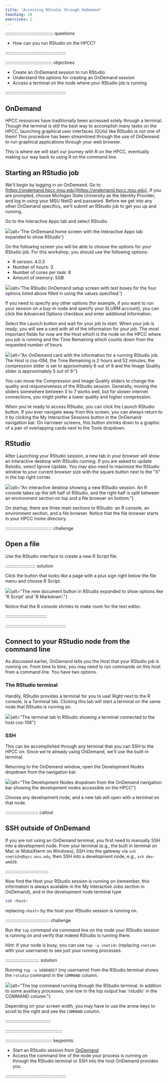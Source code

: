 ```yaml
---
title: 'Accessing RStudio through OnDemand'
teaching: 10
exercises: 2
---
```


:::::::::::::::::::::::::::::::::::::: questions 

- How can you run RStudio on the HPCC?

::::::::::::::::::::::::::::::::::::::::::::::::

::::::::::::::::::::::::::::::::::::: objectives

- Create an OnDemand session to run RStudio
- Understand the options for creating an OnDemand session
- Access a terminal on the node where your RStudio job is running

::::::::::::::::::::::::::::::::::::::::::::::::

## OnDemand

HPCC resources have traditionally been accessed solely through a terminal.
Though the terminal is still the best way to accomplish many tasks on the HPCC,
launching graphical user interfaces (GUIs) like RStudio is not one of them! This
procedure has been streamlined through the use of OnDemand to run graphical applications through your web browser.

This is where we will start our journey with R on the HPCC, eventually making 
our way back to using R on the command line.

## Starting an RStudio job

We'll begin by logging in on OnDemand. Go to
[https://ondemand.hpcc.msu.edu](https://ondemand.hpcc.msu.edu), If you are prompted, choose Michigan State University as the Identity Provider, and log in using
your MSU NetID and password. Before we get into any other OnDemand specifics,
we'll submit an RStudio job to get you up and running.

Go to the Interactive Apps tab and select RStudio.

![](fig/select-r-studio.png){alt='The OnDemand home screen with the Interactive Apps tab expanded to show RStudio'}

On the following screen you will be able to choose the options for your RStudio job. For this workshop, you should use the following options:

- R version: 4.0.3
- Number of hours: 3
- Number of cores per task: 8
- Amount of memory: 5GB

![](fig/rstudio-ondemand-options.png){alt='The RStudio OnDemand setup screen with text boxes for the four options listed above filled in using the values specified.'}

If you need to specify any other options (for example, if you want to run your session on a buy-in node and specify your SLURM account), you can click the Advanced Options checkbox and enter additional information.

Select the Launch button and wait for your job to start. When your job is ready, you will see a card with all of the information for your job. The most important fields for now are the Host which is the node on the HPCC where you job is running and the Time Remaining which counts down from the requested number of hours.

![](fig/running-rstudio-job.png){alt="An OnDemand card with the information for a running RStudio job. The Host is css-094, the Time Remaining is 2 hours and 52 minutes, the compression slider is set to approximately 6 out of 9 and the Image Quality slider is approximately 5 out of 9."}

You can move the Compression and Image Quality sliders to change the quality and responsiveness of the RStudio session. Generally, moving the sliders somewhere between 5 to 7 works well, but for slower internet connections, you might prefer a lower quality and higher compression.

When you're ready to access RStudio, you can click the Launch RStudio button. If you ever navigate away from this screen, you can always return to it by clicking the My Interactive Sessions button in the OnDemand navigation bar. On narrower screens, this button shrinks down to a graphic of a pair of overlapping cards next to the Tools dropdown.

## RStudio

After Launching your RStudio session, a new tab in your browser will show an interactive desktop with RStudio running. If you are asked to update Rstudio, select Ignore Update. You may also need to maximize the RStudio window to your current browser size with the square button next to the "X" in the top right corner.

![](fig/rstudio-interface.png){alt="An interactive desktop showing a new RStudio session. An R console takes up the left half of RStudio, and the right half is split between an environment section on top and a file browser on bottom."}

On startup, there are three main sections to RStudio: an R console, an environment section, and a file browser. Notice that the file browser starts in your HPCC home directory.

::::::::::::::::::::::::::::::::::::: challenge 

## Open a file

Use the RStudio interface to create a new R Script file.

:::::::::::::::::::::::: solution 

Click the button that looks like a page with a plus sign right below the file menu and choose R Script.

![](fig/rstudio-new-rscript.png){alt="The new document button in RStudio expanded to show options like 'R Script' and 'R Markdown'."}

Notice that the R console shrinks to make room for the text editor.

:::::::::::::::::::::::::::::::::


::::::::::::::::::::::::::::::::::::::::::::::::

## Connect to your RStudio node from the command line

As discussed earlier, OnDemand tells you the Host that your RStudio job is running on. From time to time, you may need to run commands on this host from a command line. You have two options.

### The RStudio terminal

Handily, RStudio provides a terminal for you to use! Right next to the R console, is a Terminal tab. Clicking this tab will start a terminal on the same node that RStudio is running on.

![](fig/rstudio-terminal.png){alt="The terminal tab in RStudio showing a terminal connected to the host css-106"}


### SSH

This can be accomplished through any terminal that you can SSH to the HPCC on. Since we're already using OnDemand, we'll use the built-in terminal.

Returning to the OnDemand window, open the Development Nodes dropdown from the navigation bar.

![](fig/ondemand-dev-nodes-dropdown.png){alt="The Development Nodes dropdown from the OnDemand navigation bar showing the development nodes accessible on the HPCC"}

Choose any development node, and a new tab will open with a terminal on that node.

:::::::::::::::::::::::::: callout

## SSH outside of OnDemand

If you are not using an OnDemand terminal, you first need to manually SSH into a development node. From your terminal (e.g., the built in terminal on Mac or MobaXterm on Windows), SSH into the gateway via `ssh <netid>@hpcc.msu.edu`, then SSH into a development node, e.g., `ssh dev-amd20`.

::::::::::::::::::::::::::::::::::

Now find the Host your RStudio session is running on (remember, this information is always available in the My Interactive Jobs section in OnDemand), and in the development node terminal type 

```bash
ssh <host>
```

replacing `<host>` by the host your RStudio session is running on.

::::::::::::::::::::::::::::::::::: challenge

Run the `top` command via command line on the node your RStudio session is running on and verify that indeed RStudio is running there.

*Hint*: If your node is busy, you can use `top -u <netid>` (replacing `<netid>` with your username) to see just your running processes.

::::::::::::::::::::::::::: solution

Running `top -u k0068027` (my username) from the RStudio terminal shows the `rstudio` command in the `COMMAND` column.

![](fig/rstudio-top.png){alt="The top command running through the RStudio terminal. In addition to some auxiliary processes, one row in the top output has 'rstudio' in the COMMAND column."}

Depending on your screen width, you may have to use the arrow keys to scroll to the right and see the `COMMAND` column.

::::::::::::::::::::::::::::::::::::

:::::::::::::::::::::::::::::::::::::::::::::

::::::::::::::::::::::::::::::::::::: keypoints 

- Start an RStudio session from [OnDemand](https://ondemand.hpcc.msu.edu)
- Access the command line of the node your process is running on through the RStudio terminal or SSH into the host OnDemand provides you.

::::::::::::::::::::::::::::::::::::::::::::::::

